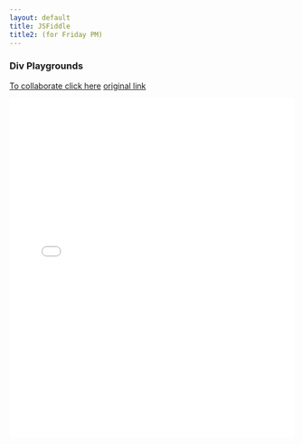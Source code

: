 ```yaml
---
layout: default
title: JSFiddle
title2: (for Friday PM) 
---
```


### Div Playgrounds

[To collaborate click here](https://jsfiddle.net/chocochocosensei/b8macLpu/101/#&togetherjs=neHM0i0JU6)
[original link](https://jsfiddle.net/chocochocosensei/b8macLpu/101/)
   
<iframe width="100%" height="600" src="//jsfiddle.net/chocochocosensei/b8macLpu/101/embedded/html,css,result/" allowfullscreen="allowfullscreen" allowpaymentrequest frameborder="0"></iframe>